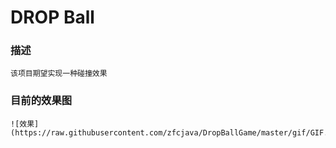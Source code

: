 # DROP Ball 
### 描述
	该项目期望实现一种碰撞效果

### 目前的效果图
	![效果](https://raw.githubusercontent.com/zfcjava/DropBallGame/master/gif/GIF.gif)

